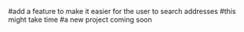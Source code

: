 #add a feature to make it easier for the user to search addresses
#this might take time
#a new project coming soon 

